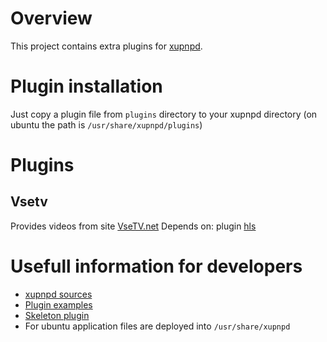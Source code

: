# Overview
This project contains extra plugins for [xupnpd](http://xupnpd.org/).

# Plugin installation
Just copy a plugin file from `plugins` directory to your xupnpd directory (on ubuntu the path is `/usr/share/xupnpd/plugins`)

# Plugins

## Vsetv
Provides videos from site [VseTV.net](http://vsetv.net)
Depends on: plugin [hls](https://github.com/clark15b/xupnpd/blob/master/src/plugins/xupnpd_hls.lua)

# Usefull information for developers
* [xupnpd sources](https://github.com/clark15b/xupnpd)
* [Plugin examples](https://github.com/clark15b/xupnpd/tree/master/src/plugins)
* [Skeleton plugin](https://github.com/clark15b/xupnpd/blob/master/src/plugins/skel/skel.lua)
* For ubuntu application files are deployed into `/usr/share/xupnpd`
